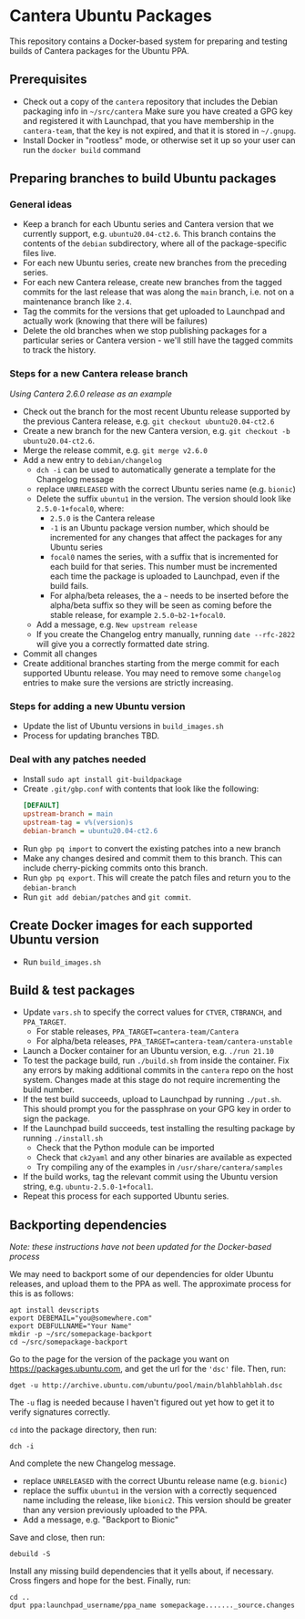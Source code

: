 # Cantera Ubuntu Packages

This repository contains a Docker-based system for preparing and testing builds of
Cantera packages for the Ubuntu PPA.

## Prerequisites

- Check out a copy of the `cantera` repository that includes the Debian packaging info
  in `~/src/cantera`
  Make sure you have created a GPG key and registered it with Launchpad, that you have
  membership in the `cantera-team`, that the key is not expired, and that it is stored
  in `~/.gnupg`.
- Install Docker in "rootless" mode, or otherwise set it up so your user can run the
  `docker build` command

## Preparing branches to build Ubuntu packages

### General ideas

- Keep a branch for each Ubuntu series and Cantera version that we currently support,
  e.g. `ubuntu20.04-ct2.6`. This branch contains the contents of the `debian`
  subdirectory, where all of the package-specific files live.
- For each new Ubuntu series, create new branches from the preceding series.
- For each new Cantera release, create new branches from the tagged commits for the
  last release that was along the `main` branch, i.e. not on a maintenance branch like
  `2.4`.
- Tag the commits for the versions that get uploaded to Launchpad and actually work
  (knowing that there will be failures)
- Delete the old branches when we stop publishing packages for a particular series or
  Cantera version - we'll still have the tagged commits to track the history.

### Steps for a new Cantera release branch

*Using Cantera 2.6.0 release as an example*

- Check out the branch for the most recent Ubuntu release supported by the previous
  Cantera release, e.g. `git checkout ubuntu20.04-ct2.6`
- Create a new branch for the new Cantera version, e.g.
  `git checkout -b ubuntu20.04-ct2.6`.
- Merge the release commit, e.g. `git merge v2.6.0`
- Add a new entry to `debian/changelog`
  - `dch -i` can be used to automatically generate a template for the Changelog message
  - replace `UNRELEASED` with the correct Ubuntu series name (e.g. `bionic`)
  - Delete the suffix `ubuntu1` in the version. The version should look like
    `2.5.0-1+focal0`, where:
    - `2.5.0` is the Cantera release
    - `-1` is an Ubuntu package version number, which should be incremented for any
      changes that affect the packages for any Ubuntu series
    - `focal0` names the series, with a suffix that is incremented for each build for
      that series. This number must be incremented each time the package is uploaded to
      Launchpad, even if the build fails.
    - For alpha/beta releases, the a `~` needs to be inserted before the alpha/beta suffix
      so they will be seen as coming before the stable release, for example
      `2.5.0~b2-1+focal0`.
  - Add a message, e.g. `New upstream release`
  - If you create the Changelog entry manually, running `date --rfc-2822` will give you
    a correctly formatted date string.
- Commit all changes
- Create additional branches starting from the merge commit for each supported Ubuntu
  release. You may need to remove some `changelog` entries to make sure the versions
  are strictly increasing.

### Steps for adding a new Ubuntu version

- Update the list of Ubuntu versions in `build_images.sh`
- Process for updating branches TBD.

### Deal with any patches needed

- Install `sudo apt install git-buildpackage`
- Create `.git/gbp.conf` with contents that look like the following:
  ```ini
  [DEFAULT]
  upstream-branch = main
  upstream-tag = v%(version)s
  debian-branch = ubuntu20.04-ct2.6
  ```
- Run `gbp pq import` to convert the existing patches into a new branch
- Make any changes desired and commit them to this branch. This can include cherry-picking
  commits onto this branch.
- Run `gbp pq export`. This will create the patch files and return you to the `debian-branch`
- Run `git add debian/patches` and `git commit`.

## Create Docker images for each supported Ubuntu version

- Run `build_images.sh`

## Build & test packages

- Update `vars.sh` to specify the correct values for `CTVER`, `CTBRANCH`, and
  `PPA_TARGET`.
  - For stable releases, `PPA_TARGET=cantera-team/Cantera`
  - For alpha/beta releases, `PPA_TARGET=cantera-team/cantera-unstable`
- Launch a Docker container for an Ubuntu version, e.g. `./run 21.10`
- To test the package build, run `./build.sh` from inside the container. Fix any errors
  by making additional commits in the `cantera` repo on the host system. Changes made
  at this stage do not require incrementing the build number.
- If the test build succeeds, upload to Launchpad by running `./put.sh`. This should
  prompt you for the passphrase on your GPG key in order to sign the package.
- If the Launchpad build succeeds, test installing the resulting package by running
  `./install.sh`
  - Check that the Python module can be imported
  - Check that `ck2yaml` and any other binaries are available as expected
  - Try compiling any of the examples in `/usr/share/cantera/samples`
- If the build works, tag the relevant commit using the Ubuntu version string, e.g.
  `ubuntu-2.5.0-1+focal1`.
- Repeat this process for each supported Ubuntu series.

## Backporting dependencies

*Note: these instructions have not been updated for the Docker-based process*

We may need to backport some of our dependencies for older Ubuntu releases, and upload
them to the PPA as well. The approximate process for this is as follows:

```
apt install devscripts
export DEBEMAIL="you@somewhere.com"
export DEBFULLNAME="Your Name"
mkdir -p ~/src/somepackage-backport
cd ~/src/somepackage-backport
```

Go to the page for the version of the package you want on https://packages.ubuntu.com,
and get the url for the `'dsc'` file. Then, run:

```
dget -u http://archive.ubuntu.com/ubuntu/pool/main/blahblahblah.dsc
```

The `-u` flag is needed because I haven't figured out yet how to get it to verify
signatures correctly.

`cd` into the package directory, then run:

```
dch -i
```

And complete the new Changelog message.

- replace `UNRELEASED` with the correct Ubuntu release name (e.g. `bionic`)
- replace the suffix `ubuntu1` in the version with a correctly sequenced name including
  the release, like `bionic2`. This version should be greater than any version
  previously uploaded to the PPA.
- Add a message, e.g. "Backport to Bionic"

Save and close, then run:
```
debuild -S
```

Install any missing build dependencies that it yells about, if necessary. Cross fingers
and hope for the best. Finally, run:

```
cd ..
dput ppa:launchpad_username/ppa_name somepackage......._source.changes
```
